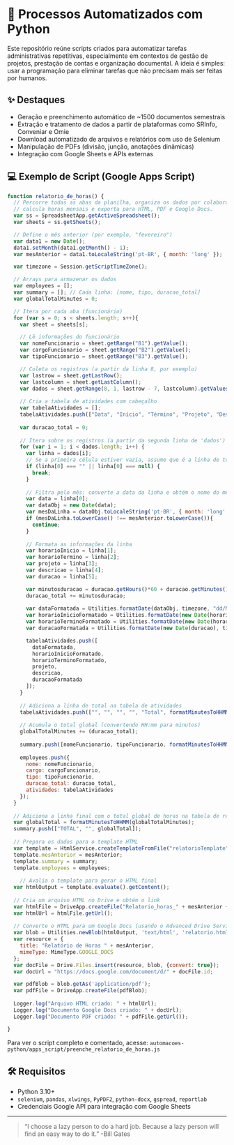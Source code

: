 # 🧩 Processos Automatizados com Python

Este repositório reúne scripts criados para automatizar tarefas administrativas repetitivas, especialmente em contextos de gestão de projetos, prestação de contas e organização documental. A ideia é simples: usar a programação para eliminar tarefas que não precisam mais ser feitas por humanos.

## ✨ Destaques

- Geração e preenchimento automático de ~1500 documentos semestrais
- Extração e tratamento de dados a partir de plataformas como SRInfo, Conveniar e Omie
- Download automatizado de arquivos e relatórios com uso de Selenium
- Manipulação de PDFs (divisão, junção, anotações dinâmicas)
- Integração com Google Sheets e APIs externas

## 💻 Exemplo de Script (Google Apps Script)

```javascript
function relatorio_de_horas() {
  // Percorre todas as abas da planilha, organiza os dados por colaborador,
  // calcula horas mensais e exporta para HTML, PDF e Google Docs.
  var ss = SpreadsheetApp.getActiveSpreadsheet();
  var sheets = ss.getSheets();

  // Define o mês anterior (por exemplo, "fevereiro")
  var data1 = new Date();
  data1.setMonth(data1.getMonth() - 1);
  var mesAnterior = data1.toLocaleString('pt-BR', { month: 'long' });

  var timezone = Session.getScriptTimeZone();

  // Arrays para armazenar os dados
  var employees = [];
  var summary = []; // Cada linha: [nome, tipo, duracao_total]
  var globalTotalMinutes = 0;

  // Itera por cada aba (funcionário)
  for (var s = 0; s < sheets.length; s++){
    var sheet = sheets[s];

    // Lê informações do funcionário
    var nomeFuncionario = sheet.getRange("B1").getValue();
    var cargoFuncionario = sheet.getRange("B2").getValue();
    var tipoFuncionario = sheet.getRange("B3").getValue();

    // Coleta os registros (a partir da linha 8, por exemplo)
    var lastrow = sheet.getLastRow();
    var lastcolumn = sheet.getLastColumn();
    var dados = sheet.getRange(8, 1, lastrow - 7, lastcolumn).getValues();
    
    // Cria a tabela de atividades com cabeçalho
    var tabelaAtividades = [];
    tabelaAtividades.push(["Data", "Início", "Término", "Projeto", "Descrição", "Duração"]);
    
    var duracao_total = 0;
    
    // Itera sobre os registros (a partir da segunda linha de 'dados')
    for (var i = 1; i < dados.length; i++) {
      var linha = dados[i];
      // Se a primeira célula estiver vazia, assume que é a linha de total
      if (linha[0] === "" || linha[0] === null) {
        break;
      }
      
      // Filtra pelo mês: converte a data da linha e obtém o nome do mês
      var data = linha[0];
      var dataObj = new Date(data);
      var mesDaLinha = dataObj.toLocaleString('pt-BR', { month: 'long' });
      if (mesDaLinha.toLowerCase() !== mesAnterior.toLowerCase()){
        continue;
      }
      
      // Formata as informações da linha
      var horarioInicio = linha[1];
      var horarioTermino = linha[2];
      var projeto = linha[3];
      var descricao = linha[4];
      var duracao = linha[5];

      var minutosduracao = duracao.getHours()*60 + duracao.getMinutes();
      duracao_total += minutosduracao;
      
      var dataFormatada = Utilities.formatDate(dataObj, timezone, "dd/MM/yyyy");
      var horarioInicioFormatado = Utilities.formatDate(new Date(horarioInicio), timezone, "HH:mm");
      var horarioTerminoFormatado = Utilities.formatDate(new Date(horarioTermino), timezone, "HH:mm");
      var duracaoFormatada = Utilities.formatDate(new Date(duracao), timezone, "HH:mm");

      tabelaAtividades.push([
        dataFormatada, 
        horarioInicioFormatado, 
        horarioTerminoFormatado, 
        projeto, 
        descricao, 
        duracaoFormatada
      ]);
    }
    
    // Adiciona a linha de total na tabela de atividades
    tabelaAtividades.push(["", "", "", "", "Total", formatMinutesToHHMM(duracao_total)]);
    
    // Acumula o total global (convertendo HH:mm para minutos)
    globalTotalMinutes += (duracao_total);
    
    summary.push([nomeFuncionario, tipoFuncionario, formatMinutesToHHMM(duracao_total)]);
    
    employees.push({
      nome: nomeFuncionario,
      cargo: cargoFuncionario,
      tipo: tipoFuncionario,
      duracao_total: duracao_total,
      atividades: tabelaAtividades
    });
  }
  
  // Adiciona a linha final com o total global de horas na tabela de resumo
  var globalTotal = formatMinutesToHHMM(globalTotalMinutes);
  summary.push(["TOTAL", "", globalTotal]);
  
  // Prepara os dados para o template HTML
  var template = HtmlService.createTemplateFromFile("relatorioTemplate");
  template.mesAnterior = mesAnterior;
  template.summary = summary;
  template.employees = employees;
  
    // Avalia o template para gerar o HTML final
  var htmlOutput = template.evaluate().getContent();
  
  // Cria um arquivo HTML no Drive e obtém o link
  var htmlFile = DriveApp.createFile("Relatorio_horas_" + mesAnterior + ".html", htmlOutput, MimeType.HTML);
  var htmlUrl = htmlFile.getUrl();
  
  // Converte o HTML para um Google Docs (usando o Advanced Drive Service)
  var blob = Utilities.newBlob(htmlOutput, 'text/html', 'relatorio.html');
  var resource = {
    title: "Relatório de Horas " + mesAnterior,
    mimeType: MimeType.GOOGLE_DOCS
  };
  var docFile = Drive.Files.insert(resource, blob, {convert: true});
  var docUrl = "https://docs.google.com/document/d/" + docFile.id;

  var pdfBlob = blob.getAs('application/pdf');
  var pdfFile = DriveApp.createFile(pdfBlob);
  
  Logger.log("Arquivo HTML criado: " + htmlUrl);
  Logger.log("Documento Google Docs criado: " + docUrl);
  Logger.log("Documento PDF criado: " + pdfFile.getUrl());

}
```

Para ver o script completo e comentado, acesse: `automacoes-python/apps_script/preenche_relatorio_de_horas.js`

## 🛠 Requisitos

- Python 3.10+
- `selenium`, `pandas`, `xlwings`, `PyPDF2`, `python-docx`, `gspread`, `reportlab`
- Credenciais Google API para integração com Google Sheets

---

> “I choose a lazy person to do a hard job. Because a lazy person will find an easy way to do it.” -Bill Gates
